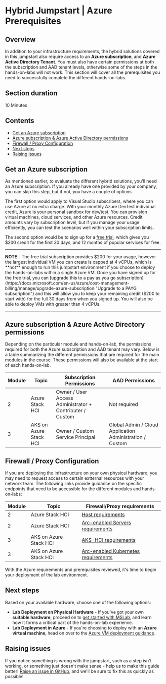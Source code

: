 Hybrid Jumpstart | Azure Prerequisites
==========

Overview <!-- omit in toc -->
--------

In addition to your infrastructure requirements, the hybrid solutions covered in this jumpstart also require access to an **Azure subscription**, and **Azure Active Directory Tenant**. You must also have certain permissions at both the subscription and AAD tenant levels, otherwise some of the steps in the hands-on-labs will not work. This section will cover all the prerequisites you need to successfully complete the different hands-on-labs.

Section duration <!-- omit in toc -->
-------------
10 Minutes

Contents <!-- omit in toc -->
--------
- [Get an Azure subscription](#get-an-azure-subscription)
- [Azure subscription & Azure Active Directory permissions](#azure-subscription--azure-active-directory-permissions)
- [Firewall / Proxy Configuration](#firewall--proxy-configuration)
- [Next steps](#next-steps)
- [Raising issues](#raising-issues)

Get an Azure subscription
-----------
As mentioned earlier, to evaluate the different hybrid solutions, you'll need an Azure subscription. If you already have one provided by your company, you can skip this step, but if not, you have a couple of options.

The first option would apply to Visual Studio subscribers, where you can use Azure at no extra charge. With your monthly Azure DevTest individual credit, Azure is your personal sandbox for dev/test. You can provision virtual machines, cloud services, and other Azure resources. Credit amounts vary by subscription level, but if you manage your usage efficiently, you can test the scenarios well within your subscription limits.

The second option would be to sign up for a [free trial](https://azure.microsoft.com/en-us/free/ "Azure free trial link"), which gives you $200 credit for the first 30 days, and 12 months of popular services for free.

*******************************************************************************************************

**NOTE** - The free trial subscription provides $200 for your usage, however the largest individual VM you can create is capped at 4 vCPUs, which is **not** enough to run this jumpstart environment if you choose to deploy the hands-on-labs within a single Azure VM. Once you have signed up for the free trial, you can [upgrade this to a pay as you go subscription](https://docs.microsoft.com/en-us/azure/cost-management-billing/manage/upgrade-azure-subscription "Upgrade to a PAYG subscription") and this will allow you to keep your remaining credit ($200 to start with) for the full 30 days from when you signed up. You will also be able to deploy VMs with greater than 4 vCPUs.

*******************************************************************************************************

Azure subscription & Azure Active Directory permissions
-----------
Depending on the particular module and hands-on-lab, the permissions required for both the Azure subscription and AAD tenant may vary. Below is a table summarizing the different permissions that are required for the main modules in the course. These permissions will also be available at the start of each hands-on-lab.

| Module | Topic | Subscription Permissions | AAD Permissions |
|:--|---|---|---|
| 2 | Azure Stack HCI | Owner / User Access Administrator + Contributer / Custom | Not required
| 3 | AKS on Azure Stack HCI | Owner / Custom Service Principal | Global Admin / Cloud Application Administration / Custom


Firewall / Proxy Configuration
-----------
If you are deploying the infrastructure on your own physical hardware, you may need to request access to certain extternal resources with your network team. The following links provide guidance on the specific endpoints that need to be accessible for the different modules and hands-on-labs:

| Module | Topic | Firewall/Proxy requirements
|:--|---|---|
| 2 | Azure Stack HCI | [Host requirements](https://docs.microsoft.com/en-us/azure-stack/hci/concepts/firewall-requirements)
| 2 | Azure Stack HCI | [Arc-enabled Servers requirements](https://docs.microsoft.com/en-us/azure/azure-arc/servers/agent-overview#networking-configuration)
| 3 | AKS on Azure Stack HCI | [AKS-HCI requirements](https://docs.microsoft.com/en-us/azure-stack/aks-hci/system-requirements#network-port-and-url-requirements)
| 3 | AKS on Azure Stack HCI | [Arc-enabled Kubernetes requirements](https://docs.microsoft.com/en-us/azure/azure-arc/kubernetes/quickstart-connect-cluster?tabs=azure-cli#meet-network-requirements)

With the Azure requirements and prerequisites reviewed, it's time to begin your deployment of the lab environment.

Next steps
-----------
Based on your available hardware, choose one of the following options:

- **Lab Deployment on Physical Hardware** - If you've got your own **suitable hardware**, proceed on to [get started with MSLab](/modules/module_0/4_mslab.md), and learn how it forms a critical part of the hands-on-lab experience.
- **Lab Deployment in Azure** - If you're choosing to deploy with an **Azure virtual machine**, head on over to the [Azure VM deployment guidance](/modules/module_0/3_azure_vm_deployment.md).

Raising issues
-----------
If you notice something is wrong with the jumpstart, such as a step isn't working, or something just doesn't make sense - help us to make this guide better!  [Raise an issue in GitHub](https://github.com/DellGEOS/HybridJumpstart/issues), and we'll be sure to fix this as quickly as possible!